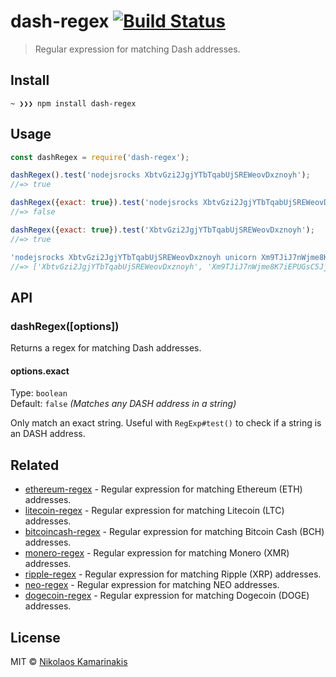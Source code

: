 # dash-regex [![Build Status](https://travis-ci.org/k4m4/dash-regex.svg?branch=master)](https://travis-ci.org/k4m4/dash-regex)

> Regular expression for matching Dash addresses.


## Install

```
~ ❯❯❯ npm install dash-regex
```


## Usage

```js
const dashRegex = require('dash-regex');

dashRegex().test('nodejsrocks XbtvGzi2JgjYTbTqabUjSREWeovDxznoyh');
//=> true

dashRegex({exact: true}).test('nodejsrocks XbtvGzi2JgjYTbTqabUjSREWeovDxznoyh foo');
//=> false

dashRegex({exact: true}).test('XbtvGzi2JgjYTbTqabUjSREWeovDxznoyh');
//=> true

'nodejsrocks XbtvGzi2JgjYTbTqabUjSREWeovDxznoyh unicorn Xm9TJiJ7nWjme8K7iEPUGsC5JjYGzPk2QU rainbow'.match(dashRegex());
//=> ['XbtvGzi2JgjYTbTqabUjSREWeovDxznoyh', 'Xm9TJiJ7nWjme8K7iEPUGsC5JjYGzPk2QU']
```


## API

### dashRegex([options])

Returns a regex for matching Dash addresses.

#### options.exact

Type: `boolean`<br>
Default: `false` *(Matches any DASH address in a string)*

Only match an exact string. Useful with `RegExp#test()` to check if a string is an DASH address.


## Related

- [ethereum-regex](https://github.com/k4m4/ethereum-regex) - Regular expression for matching Ethereum (ETH) addresses.
- [litecoin-regex](https://github.com/k4m4/litecoin-regex) - Regular expression for matching Litecoin (LTC) addresses.
- [bitcoincash-regex](https://github.com/k4m4/bitcoincash-regex) - Regular expression for matching Bitcoin Cash (BCH) addresses.
- [monero-regex](https://github.com/k4m4/monero-regex) - Regular expression for matching Monero (XMR) addresses.
- [ripple-regex](https://github.com/k4m4/ripple-regex) - Regular expression for matching Ripple (XRP) addresses.
- [neo-regex](https://github.com/k4m4/neo-regex) - Regular expression for matching NEO addresses.
- [dogecoin-regex](https://github.com/k4m4/dogecoin-regex) - Regular expression for matching Dogecoin (DOGE) addresses.


## License

MIT © [Nikolaos Kamarinakis](https://nikolaskama.me)